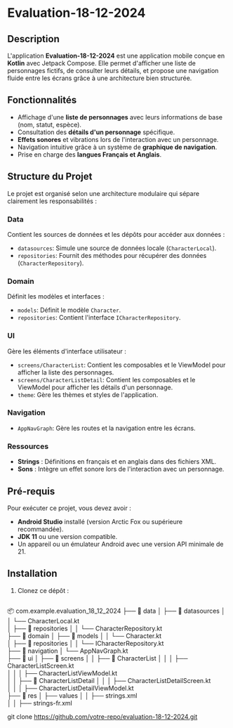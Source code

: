# Evaluation-18-12-2024

## Description
L'application **Evaluation-18-12-2024** est une application mobile conçue en **Kotlin** avec Jetpack Compose. Elle permet d'afficher une liste de personnages fictifs, de consulter leurs détails, et propose une navigation fluide entre les écrans grâce à une architecture bien structurée.

## Fonctionnalités
- Affichage d'une **liste de personnages** avec leurs informations de base (nom, statut, espèce).
- Consultation des **détails d'un personnage** spécifique.
- **Effets sonores** et vibrations lors de l'interaction avec un personnage.
- Navigation intuitive grâce à un système de **graphique de navigation**.
- Prise en charge des **langues Français et Anglais**.

## Structure du Projet
Le projet est organisé selon une architecture modulaire qui sépare clairement les responsabilités :

### **Data**
Contient les sources de données et les dépôts pour accéder aux données :
- `datasources`: Simule une source de données locale (`CharacterLocal`).
- `repositories`: Fournit des méthodes pour récupérer des données (`CharacterRepository`).

### **Domain**
Définit les modèles et interfaces :
- `models`: Définit le modèle `Character`.
- `repositories`: Contient l'interface `ICharacterRepository`.

### **UI**
Gère les éléments d'interface utilisateur :
- `screens/CharacterList`: Contient les composables et le ViewModel pour afficher la liste des personnages.
- `screens/CharacterListDetail`: Contient les composables et le ViewModel pour afficher les détails d'un personnage.
- `theme`: Gère les thèmes et styles de l'application.

### **Navigation**
- `AppNavGraph`: Gère les routes et la navigation entre les écrans.

### **Ressources**
- **Strings** : Définitions en français et en anglais dans des fichiers XML.
- **Sons** : Intègre un effet sonore lors de l'interaction avec un personnage.

## Pré-requis
Pour exécuter ce projet, vous devez avoir :
- **Android Studio** installé (version Arctic Fox ou supérieure recommandée).
- **JDK 11** ou une version compatible.
- Un appareil ou un émulateur Android avec une version API minimale de 21.

## Installation
1. Clonez ce dépôt :
   ```bash

📦 com.example.evaluation_18_12_2024
├── 📂 data
│   ├── 📂 datasources
│   │   └── CharacterLocal.kt  
│   ├── 📂 repositories
│   │   └── CharacterRepository.kt  
├── 📂 domain
│   ├── 📂 models
│   │   └── Character.kt  
│   ├── 📂 repositories
│   │   └── ICharacterRepository.kt  
├── 📂 navigation
│   └── AppNavGraph.kt  
├── 📂 ui
│   ├── 📂 screens
│   │   ├── 📂 CharacterList
│   │   │   ├── CharacterListScreen.kt  
│   │   │   ├── CharacterListViewModel.kt  
│   │   ├── 📂 CharacterListDetail
│   │   │   ├── CharacterListDetailScreen.kt  
│   │   │   ├── CharacterListDetailViewModel.kt  
├── 📂 res
│   ├── values
│   │   ├── strings.xml  
│   │   ├── strings-fr.xml  

   git clone https://github.com/votre-repo/evaluation-18-12-2024.git
